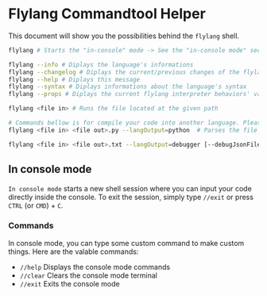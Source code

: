 # Flylang Commandtool Helper

This document will show you the possibilities behind the `flylang` shell.

```bash
flylang # Starts the "in-console" mode -> See the "in-console mode" section for more informations

flylang --info # Diplays the language's informations
flylang --changelog # Diplays the current/previous changes of the flylang interpreter
flylang --help # Diplays this message
flylang --syntax # Diplays informations about the language's syntax
flylang --props # Diplays the current flylang interpreter behaviors' value

flylang <file in> # Runs the file located at the given path

# Commands bellow is for compile your code into another language. Please note that may not work as it is not the first priority of the language
flylang <file in> <file out>.py --langOutput=python  # Parses the file located at the first given path and try to compile it in python code and save the result in the second given path

flylang <file in> <file out>.txt --langOutput=debugger [--debugJsonFile=<fichier>.json] # Debugger mode
```

## In console mode

`In console mode` starts a new shell session where you can input your code directly inside the console.
To exit the session, simply type `//exit` or press `CTRL` (or `CMD`) + `C`.

### Commands

In console mode, you can type some custom command to make custom things.
Here are the valable commands:

- `//help` Displays the console mode commands
- `//clear` Clears the console mode terminal
- `//exit` Exits the console mode
